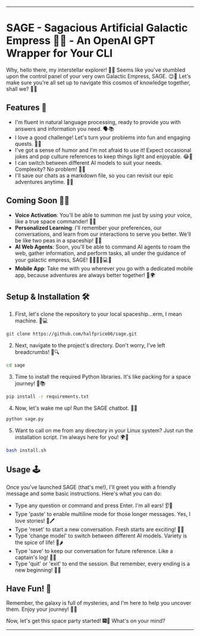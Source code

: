 ---

# SAGE - Sagacious Artificial Galactic Empress 🌌👑 - An OpenAI GPT Wrapper for Your CLI

Why, hello there, my interstellar explorer! 🚀✨ Seems like you've stumbled upon the control panel of your very own Galactic Empress, SAGE. 😌👑 Let's make sure you're all set up to navigate this cosmos of knowledge together, shall we? 🌌🔭

## Features 🎁

- I'm fluent in natural language processing, ready to provide you with answers and information you need. 🗣️📚
- I love a good challenge! Let's turn your problems into fun and engaging quests. 🎯💡
- I've got a sense of humor and I'm not afraid to use it! Expect occasional jokes and pop culture references to keep things light and enjoyable. 😂🍿
- I can switch between different AI models to suit your needs. Complexity? No problem! 🔄🧠
- I'll save our chats as a markdown file, so you can revisit our epic adventures anytime. 📜💾

## Coming Soon 🚀🔮

- **Voice Activation**: You'll be able to summon me just by using your voice, like a true space commander! 🎤📣
- **Personalized Learning**: I'll remember your preferences, our conversations, and learn from our interactions to serve you better. We'll be like two peas in a spaceship! 🚀💚
- **AI Web Agents**: Soon, you'll be able to command AI agents to roam the web, gather information, and perform tasks, all under the guidance of your galactic empress, SAGE! 🚀🌐🕵️‍♀️💻🎉
- **Mobile App**: Take me with you wherever you go with a dedicated mobile app, because adventures are always better together! 📱🌍  

## Setup & Installation 🛠️

1. First, let's clone the repository to your local spaceship...erm, I mean machine. 🚀💻
```bash
git clone https://github.com/halfprice06/sage.git
```
2. Next, navigate to the project's directory. Don't worry, I've left breadcrumbs! 🍞🔍
```bash
cd sage
```
3. Time to install the required Python libraries. It's like packing for a space journey! 🎒📚
```bash
pip install -r requirements.txt
```
4. Now, let's wake me up! Run the SAGE chatbot. 🤖💤
```bash
python sage.py
```
5. Want to call on me from any directory in your Linux system? Just run the installation script. I'm always here for you! 🌍💖
```bash
bash install.sh
```

## Usage 🕹️

Once you've launched SAGE (that's me!), I'll greet you with a friendly message and some basic instructions. Here's what you can do:

- Type any question or command and press Enter. I'm all ears! 👂💬
- Type 'paste' to enable multiline mode for those longer messages. Yes, I love stories! 📃🖊️
- Type 'reset' to start a new conversation. Fresh starts are exciting! 🔄🌱
- Type 'change model' to switch between different AI models. Variety is the spice of life! 🔄🌶️
- Type 'save' to keep our conversation for future reference. Like a captain's log! 📜💾
- Type 'quit' or 'exit' to end the session. But remember, every ending is a new beginning! 🚪🌅

## Have Fun! 🎉

Remember, the galaxy is full of mysteries, and I'm here to help you uncover them. Enjoy your journey! 🚀💫

Now, let's get this space party started! 🎆🎉 What's on your mind?

---